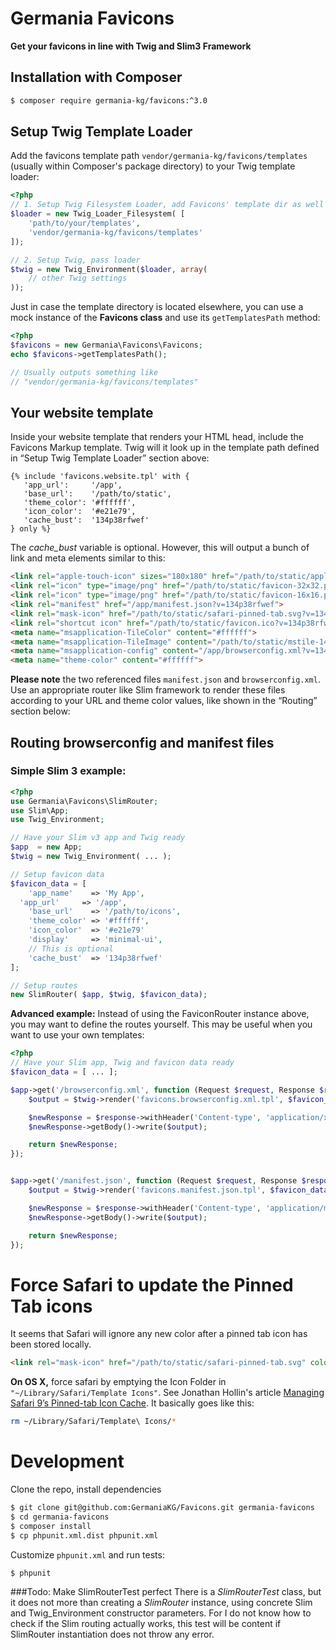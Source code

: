 # Germania Favicons

**Get your favicons in line with Twig and Slim3 Framework**


## Installation with Composer

```bash
$ composer require germania-kg/favicons:^3.0
```



## Setup Twig Template Loader

Add the favicons template path `vendor/germania-kg/favicons/templates` (usually within Composer's package directory) to your Twig template loader:

```php
<?php
// 1. Setup Twig Filesystem Loader, add Favicons' template dir as well
$loader = new Twig_Loader_Filesystem( [
    'path/to/your/templates',
    'vendor/germania-kg/favicons/templates'
]);

// 2. Setup Twig, pass loader
$twig = new Twig_Environment($loader, array(
    // other Twig settings
));
```

Just in case the template directory is located elsewhere, you can use a mock instance of the **Favicons class** and use its `getTemplatesPath` method:

```php
<?php
$favicons = new Germania\Favicons\Favicons;
echo $favicons->getTemplatesPath();

// Usually outputs something like
// "vendor/germania-kg/favicons/templates"
```


## Your website template

Inside your website template that renders your HTML head, include the Favicons Markup template. Twig will it look up in the template path defined in “Setup Twig Template Loader” section above:

```twig
{% include 'favicons.website.tpl' with { 
   'app_url':     '/app', 
   'base_url':    '/path/to/static', 
   'theme_color': '#ffffff',
   'icon_color':  '#e21e79',
   'cache_bust':  '134p38rfwef'
} only %}
```

The *cache_bust* variable is optional. However, this will output a bunch of link and meta elements similar to this:

```html
<link rel="apple-touch-icon" sizes="180x180" href="/path/to/static/apple-touch-icon.png?v=134p38rfwef">
<link rel="icon" type="image/png" href="/path/to/static/favicon-32x32.png?v=134p38rfwef" sizes="32x32">
<link rel="icon" type="image/png" href="/path/to/static/favicon-16x16.png?v=134p38rfwef" sizes="16x16">
<link rel="manifest" href="/app/manifest.json?v=134p38rfwef">
<link rel="mask-icon" href="/path/to/static/safari-pinned-tab.svg?v=134p38rfwef" color="#e21e79">
<link rel="shortcut icon" href="/path/to/static/favicon.ico?v=134p38rfwef">
<meta name="msapplication-TileColor" content="#ffffff">
<meta name="msapplication-TileImage" content="/path/to/static/mstile-144x144.png?v=134p38rfwef">
<meta name="msapplication-config" content="/app/browserconfig.xml?v=134p38rfwef">
<meta name="theme-color" content="#ffffff">
```



**Please note** the two referenced files `manifest.json` and `browserconfig.xml`. Use an appropriate router like Slim framework to render these files according to your URL and theme color values, like shown in the “Routing” section below:


## Routing browserconfig and manifest files

### Simple Slim 3 example:

```php
<?php
use Germania\Favicons\SlimRouter;
use Slim\App;
use Twig_Environment;

// Have your Slim v3 app and Twig ready
$app  = new App;
$twig = new Twig_Environment( ... );

// Setup favicon data
$favicon_data = [
	'app_name'    => 'My App',
  'app_url'     => '/app', 
	'base_url'    => '/path/to/icons',
	'theme_color' => '#ffffff',
	'icon_color'  => '#e21e79'
	'display'     => 'minimal-ui',
	// This is optional
	'cache_bust'  => '134p38rfwef'
];

// Setup routes 
new SlimRouter( $app, $twig, $favicon_data);

```

**Advanced example:** Instead of using the FaviconRouter instance above, you may want to define the routes yourself.
This may be useful when you want to use your own templates:

```php
<?php
// Have your Slim app, Twig and favicon data ready
$favicon_data = [ ... ];

$app->get('/browserconfig.xml', function (Request $request, Response $response) use ($twig, $favicon_data) {
    $output = $twig->render('favicons.browserconfig.xml.tpl', $favicon_data);

    $newResponse = $response->withHeader('Content-type', 'application/xml');
    $newResponse->getBody()->write($output);

    return $newResponse;
});


$app->get('/manifest.json', function (Request $request, Response $response) use ($twig, $favicon_data) {
    $output = $twig->render('favicons.manifest.json.tpl', $favicon_data);

    $newResponse = $response->withHeader('Content-type', 'application/manifest+json');
    $newResponse->getBody()->write($output);

    return $newResponse;
});
```

# Force Safari to update the Pinned Tab icons

It seems that Safari will ignore any new color after a pinned tab icon has been stored locally.

```html
<link rel="mask-icon" href="/path/to/static/safari-pinned-tab.svg" color="#e21e79">
```

**On OS X,** force safari by emptying the Icon Folder in `"~/Library/Safari/Template Icons"`. See Jonathan Hollin's article [Managing Safari 9’s Pinned-tab Icon Cache](https://www.perpetual-beta.org/weblog/managing-safari-9s-pinned-tab-cache.html). It basically goes like this:

```bash
rm ~/Library/Safari/Template\ Icons/*
```

# Development

Clone the repo, install dependencies

```bash
$ git clone git@github.com:GermaniaKG/Favicons.git germania-favicons
$ cd germania-favicons
$ composer install
$ cp phpunit.xml.dist phpunit.xml
```

Customize `phpunit.xml` and run tests:

```bash
$ phpunit
```

###Todo: Make SlimRouterTest perfect
There is a *SlimRouterTest* class, but it does not more than creating a *SlimRouter* instance, using concrete Slim and Twig_Environment constructor parameters. For I do not know how to check if the Slim routing actually works, this test will be content if SlimRouter instantiation does not throw any error.






